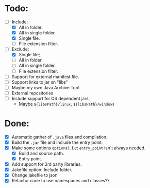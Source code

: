 # Todo:

- [ ] Include:
  - [x] All in folder.
  - [x] All in single folder.
  - [x] Single file.
  - [ ] File extension filter.
- [ ] Exclude:
  - [x] Single file; 
  - [ ] All in folder.
  - [ ] All in single folder.
  - [ ] File extension filter.
- [ ] Support for external manifest file.
- [ ] Support links to jar on "libs"
- [ ] Maybe my own Java Archive Tool.
- [ ] External repositories
- [ ] Include support for OS dependent jars
    - Maybe `${libsPath}/linux`, `${libsPath}/windows` 

# Done:

- [x] Automatic gather of `.java` files and compilation.
- [x] Build the `.jar` file and include the entry point.
- [x] Make some options `optional`. I.e: `entry_point` isn't always needed.
  - [x] Build and source path.
  - [x] Entry point.  
- [x] Add support for 3rd party libraries.
- [x] Jakefile option: Include folder.
- [x] Change jakefile to json
- [x] Refactor code to use namespaces and classes??